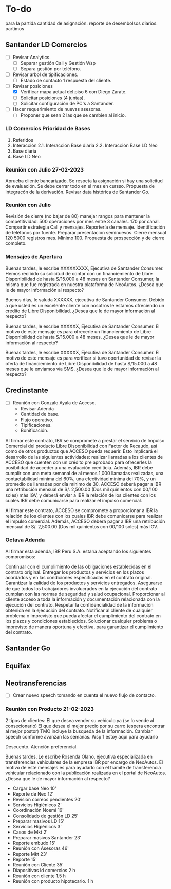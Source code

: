 # To-do
para la partida cantidad de asignación.
reporte de desembolsos diarios.
partimos 

## Santander LD Comercios
- [ ] Revisar Analytics.
    - [ ] Separar gestión Call y Gestión Wsp
    - [ ] Separa gestión por teléfono.
- [ ] Revisar arbol de tipificaciones.
    - [ ] Estado de contacto 1 respuesta del cliente.
- [ ] Revisar posiciones
    - [x] Verificar mapa actual del piso 6 con Diego Zarate.
    - [ ] Solicitar posiciones (4 juntas).
    - [ ] Solicitar configuración de PC's a Santander.
- [ ] Hacer requerimiento de nuevas asesoras.
    - [ ] Proponer que sean 2 las que se cambien al inicio.

### LD Comercios Prioridad de Bases
1. Referidos
2. Interacción
    2.1. Interacción Base diaria
    2.2. Interacción Base LD Neo
3. Base diaria
4. Base LD Neo

### Reunión con Julio 27-02-2023
Aprueba cliente bancarizado.
Se respeta la asignación si hay una solicitud de evaluación.
Se debe cerrar todo en el mes en cursso.
Propuesta de integracón de la derivación.
Revisar data histórica de Santander Go.

### Reunión con Julio
Revisión de cierre (no bajar de 80)
manejar rangos para mantener la competitividad.
500 operaciones por mes entre 3 canales. 170 por canal.
Compartir estrategia Call y mensajes.
Reportería de mensaje.
Identificación de teléfonos por fuente.
Preparar presentación seminuevos.
Cierre mensual 120
5000 registros mes.
Minimo 100.
Propuesta de prospección y de cierre completo.

### Mensajes de Apertura
Buenas tardes, le escribe XXXXXXXXX, Ejecutiva de Santander Consumer. Hemos recibido su solicitud de contar con un financiemiento de Libre Disponibilidad de hasta S/15.000 a 48 meses en Santander Consumer, la misma que fue registrada en nuestra plataforma de NeoAutos. ¿Desea que le de mayor información al respecto?

Buenos días, le saluda XXXXXX, ejecutiva de Santander Consumer. Debido a que usted es un excelente cliente con nosotros le estamos ofreciendo un crédito de Libre Disponibilidad. ¿Desea que le de mayor información al respecto?

Buenas tardes, le escribe XXXXXX, Ejecutiva de Santander Consumer. El motivo de este mensaje es para ofrecerle un financiemiento de Libre Disponibilidad de hasta S/15.000 a 48 meses. ¿Desea que le de mayor información al respecto?

Buenas tardes, le escribe XXXXXX, Ejecutiva de Santander Consumer. El motivo de este mensaje es para verificar si tuvo oportunidad de revisar la oferta de financiemiento de Libre Disponibilidad de hasta S/15.000 a 48 meses que le enviamos vía SMS. ¿Desea que le de mayor información al respecto?

## Credinstante

- [ ] Reunión con Gonzalo Ayala de Acceso.
    - Revisar Adenda
    - Cantidad de base.
    - Flujo operativo.
    - Tipificaciones.
    - Bonificación.

Al firmar este contrato, IBR se compromete a prestar el servicio de Impulso Comercial del producto Libre Disponibilidad con Factor de Recaudo, así como de otros productos que ACCESO pueda requerir. Esto implicará el desarrollo de las siguientes actividades: realizar llamadas a los clientes de ACCESO que cuenten con un crédito pre aprobado para ofrecerles la posibilidad de acceder a una evaluación crediticia. Además, IBR debe cumplir con una meta semanal de al menos 1,000 llamadas realizadas, una contactabilidad mínima del 60%, una efectividad mínima del 70%, y un promedio de llamadas por día mínimo de 30. ACCESO deberá pagar a IBR una retribución mensual de S/. 2,500.00 (Dos mil quinientos con 00/100 soles) más IGV, y deberá enviar a IBR la relación de los clientes con los cuales IBR debe comunicarse para realizar el impulso comercial.

Al firmar este contrato, ACCESO se compromete a proporcionar a IBR la relación de los clientes con los cuales IBR debe comunicarse para realizar el impulso comercial. Además, ACCESO deberá pagar a IBR una retribución mensual de S/. 2,500.00 (Dos mil quinientos con 00/100 soles) más IGV.

### Octava Adenda

Al firmar esta adenda, IBR Peru S.A. estaría aceptando los siguientes compromisos:

Continuar con el cumplimiento de las obligaciones establecidas en el contrato original.
Entregar los productos y servicios en los plazos acordados y en las condiciones especificadas en el contrato original.
Garantizar la calidad de los productos y servicios entregados.
Asegurarse de que todos los trabajadores involucrados en la ejecución del contrato cumplan con las normas de seguridad y salud ocupacional.
Proporcionar al cliente acceso a toda la información y documentación relacionada con la ejecución del contrato.
Respetar la confidencialidad de la información obtenida en la ejecución del contrato.
Notificar al cliente de cualquier problema o imprevisto que pueda afectar el cumplimiento del contrato en los plazos y condiciones establecidos.
Solucionar cualquier problema o imprevisto de manera oportuna y efectiva, para garantizar el cumplimiento del contrato.

## Santander Go

## Equifax

## Neotransferencias
- [ ] Crear nuevo speech tomando en cuenta el nuevo flujo de contacto.

### Reunión con Producto 21-02-2023
2 tipos de clientes:
    El que desea vender su vehículo ya (se lo vende al consecionario)
    El que desea el mejor precio por su carro (espera encontrar al mejor postor)
TMO incluye la busqueda de la información.
Cambiar speech conforme avanzan las semanas.
Wsp 1 estoy aquí para ayudarlo

Descuento.
Atención preferencial.

Buenas tardes. Le escribe Rosenda Olano, ejecutiva especializada en transferencias vehiculares de la empresa IBR por encargo de NeoAutos. El motivo de este mensajes es para ayudarlo con el trámite de transferencia vehícular relacionado con la publicación realizada en el portal de NeoAutos. ¿Desea que le de mayor información al respecto?

- Cargar base Neo 10'
- Reporte de Neo 12'
- Revisión correos pendientes 20'
- Servicios Higiénicos 2'
- Coordinación Noemí 16'
- Consolidado de gestión LD 25'
- Preparar masivos LD 15'
- Servicios Higiénicos 3'
- Casos de Mkt 2'
- Preparar masivos Santander 23'
- Reporte embudo 15'
- Reunión con Asesoras 46'
- Reporte Mkt 23'
- Reporte 15'
- Reunión con Cliente 35'
- Diapositivas ld comercios 2 h
- Reunión con cliente 1.5 h
- Reunión con producto hipotecario. 1 h
